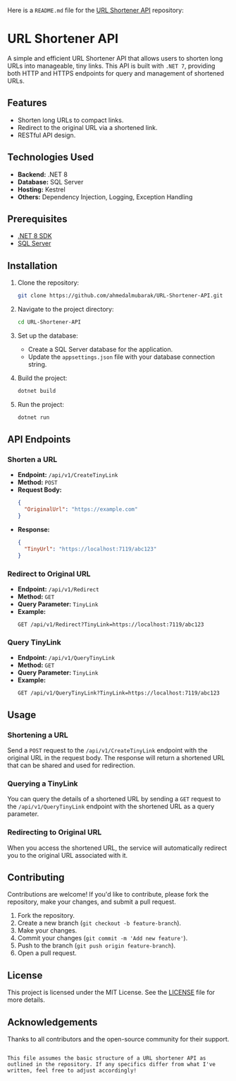 Here is a `README.md` file for the [URL Shortener API](https://github.com/ahmedalmubarak/URL-Shortener-API) repository:


# URL Shortener API

A simple and efficient URL Shortener API that allows users to shorten long URLs into manageable, tiny links. This API is built with `.NET 7`, providing both HTTP and HTTPS endpoints for query and management of shortened URLs.

## Features

- Shorten long URLs to compact links.
- Redirect to the original URL via a shortened link.
- RESTful API design.

## Technologies Used

- **Backend:** .NET 8
- **Database:** SQL Server
- **Hosting:** Kestrel
- **Others:** Dependency Injection, Logging, Exception Handling

## Prerequisites

- [.NET 8 SDK](https://dotnet.microsoft.com/download/dotnet/8.0)
- [SQL Server](https://www.microsoft.com/en-us/sql-server/sql-server-downloads)

## Installation

1. Clone the repository:
   ```bash
   git clone https://github.com/ahmedalmubarak/URL-Shortener-API.git
   ```

2. Navigate to the project directory:
   ```bash
   cd URL-Shortener-API
   ```

3. Set up the database:
   - Create a SQL Server database for the application.
   - Update the `appsettings.json` file with your database connection string.

4. Build the project:
   ```bash
   dotnet build
   ```

5. Run the project:
   ```bash
   dotnet run
   ```

## API Endpoints

### Shorten a URL

- **Endpoint:** `/api/v1/CreateTinyLink`
- **Method:** `POST`
- **Request Body:**
  ```json
  {
    "OriginalUrl": "https://example.com"
  }
  ```
- **Response:**
  ```json
  {
    "TinyUrl": "https://localhost:7119/abc123"
  }
  ```

### Redirect to Original URL

- **Endpoint:** `/api/v1/Redirect`
- **Method:** `GET`
- **Query Parameter:** `TinyLink`
- **Example:**
  ```
  GET /api/v1/Redirect?TinyLink=https://localhost:7119/abc123
  ```

### Query TinyLink

- **Endpoint:** `/api/v1/QueryTinyLink`
- **Method:** `GET`
- **Query Parameter:** `TinyLink`
- **Example:**
  ```
  GET /api/v1/QueryTinyLink?TinyLink=https://localhost:7119/abc123
  ```

## Usage

### Shortening a URL

Send a `POST` request to the `/api/v1/CreateTinyLink` endpoint with the original URL in the request body. The response will return a shortened URL that can be shared and used for redirection.

### Querying a TinyLink

You can query the details of a shortened URL by sending a `GET` request to the `/api/v1/QueryTinyLink` endpoint with the shortened URL as a query parameter.

### Redirecting to Original URL

When you access the shortened URL, the service will automatically redirect you to the original URL associated with it.

## Contributing

Contributions are welcome! If you'd like to contribute, please fork the repository, make your changes, and submit a pull request.

1. Fork the repository.
2. Create a new branch (`git checkout -b feature-branch`).
3. Make your changes.
4. Commit your changes (`git commit -m 'Add new feature'`).
5. Push to the branch (`git push origin feature-branch`).
6. Open a pull request.

## License

This project is licensed under the MIT License. See the [LICENSE](LICENSE) file for more details.

## Acknowledgements

Thanks to all contributors and the open-source community for their support.
```

This file assumes the basic structure of a URL shortener API as outlined in the repository. If any specifics differ from what I've written, feel free to adjust accordingly!
